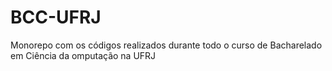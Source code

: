 # BCC-UFRJ
Monorepo com os códigos realizados durante todo o curso de Bacharelado em Ciência da omputação na UFRJ
